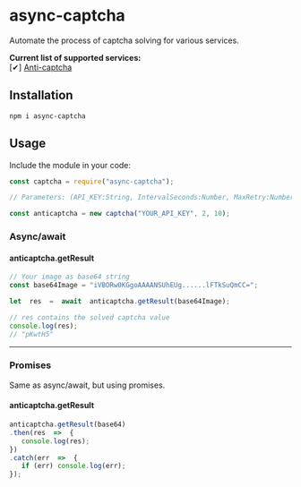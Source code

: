 
# async-captcha
Automate the process of captcha solving for various services. 

**Current list of supported services:**   
[✔] [Anti-captcha](http://getcaptchasolution.com/4n22661zqv)

## Installation

    npm i async-captcha

## Usage
Include the module in your code:

```javascript
const captcha = require("async-captcha");

// Parameters: (API_KEY:String, IntervalSeconds:Number, MaxRetry:Number)

const anticaptcha = new captcha("YOUR_API_KEY", 2, 10);
```


### Async/await

#### anticaptcha.getResult
   

```javascript
// Your image as base64 string
const base64Image = "iVBORw0KGgoAAAANSUhEUg......lFTkSuQmCC="; 

let  res  =  await  anticaptcha.getResult(base64Image);

// res contains the solved captcha value
console.log(res);
// "pKwtH5"
```

<hr>

### Promises
Same as async/await, but using promises.
  
#### anticaptcha.getResult

```javascript
anticaptcha.getResult(base64)    
.then(res  =>  {    
   console.log(res);    
})    
.catch(err  =>  {    
   if (err) console.log(err);    
});
```
